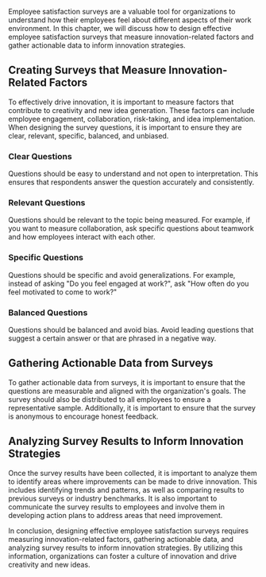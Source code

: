 
Employee satisfaction surveys are a valuable tool for organizations to understand how their employees feel about different aspects of their work environment. In this chapter, we will discuss how to design effective employee satisfaction surveys that measure innovation-related factors and gather actionable data to inform innovation strategies.

Creating Surveys that Measure Innovation-Related Factors
--------------------------------------------------------

To effectively drive innovation, it is important to measure factors that contribute to creativity and new idea generation. These factors can include employee engagement, collaboration, risk-taking, and idea implementation. When designing the survey questions, it is important to ensure they are clear, relevant, specific, balanced, and unbiased.

### Clear Questions

Questions should be easy to understand and not open to interpretation. This ensures that respondents answer the question accurately and consistently.

### Relevant Questions

Questions should be relevant to the topic being measured. For example, if you want to measure collaboration, ask specific questions about teamwork and how employees interact with each other.

### Specific Questions

Questions should be specific and avoid generalizations. For example, instead of asking "Do you feel engaged at work?", ask "How often do you feel motivated to come to work?"

### Balanced Questions

Questions should be balanced and avoid bias. Avoid leading questions that suggest a certain answer or that are phrased in a negative way.

Gathering Actionable Data from Surveys
--------------------------------------

To gather actionable data from surveys, it is important to ensure that the questions are measurable and aligned with the organization's goals. The survey should also be distributed to all employees to ensure a representative sample. Additionally, it is important to ensure that the survey is anonymous to encourage honest feedback.

Analyzing Survey Results to Inform Innovation Strategies
--------------------------------------------------------

Once the survey results have been collected, it is important to analyze them to identify areas where improvements can be made to drive innovation. This includes identifying trends and patterns, as well as comparing results to previous surveys or industry benchmarks. It is also important to communicate the survey results to employees and involve them in developing action plans to address areas that need improvement.

In conclusion, designing effective employee satisfaction surveys requires measuring innovation-related factors, gathering actionable data, and analyzing survey results to inform innovation strategies. By utilizing this information, organizations can foster a culture of innovation and drive creativity and new ideas.
